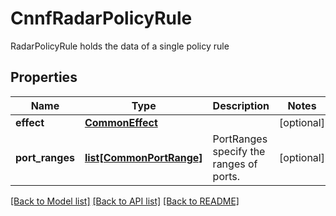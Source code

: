 # CnnfRadarPolicyRule

RadarPolicyRule holds the data of a single policy rule

## Properties
Name | Type | Description | Notes
------------ | ------------- | ------------- | -------------
**effect** | [**CommonEffect**](CommonEffect.md) |  | [optional] 
**port_ranges** | [**list[CommonPortRange]**](CommonPortRange.md) | PortRanges specify the ranges of ports.  | [optional] 

[[Back to Model list]](../README.md#documentation-for-models) [[Back to API list]](../README.md#documentation-for-api-endpoints) [[Back to README]](../README.md)


